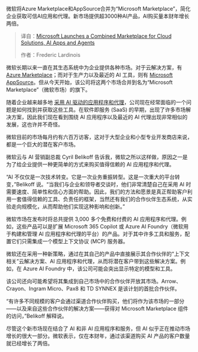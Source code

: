 <!--
title: 微软推出云、AI应用与智能体一站式市场
cover: https://cdn.thenewstack.io/media/2025/09/f70b4964-00000img_00000_burst20191106094447621_cover-scaled.jpg
summary: 微软将Azure Marketplace和AppSource合并为“Microsoft Marketplace”，简化企业获取可信AI应用和代理。新市场提供超3000种AI产品，AI购买量本财年增长两倍。
-->

微软将Azure Marketplace和AppSource合并为“Microsoft Marketplace”，简化企业获取可信AI应用和代理。新市场提供超3000种AI产品，AI购买量本财年增长两倍。

> 译自：[Microsoft Launches a Combined Marketplace for Cloud Solutions, AI Apps and Agents](https://thenewstack.io/microsoft-launches-a-combined-marketplace-for-cloud-solutions-ai-apps-and-agents/)
> 
> 作者：Frederic Lardinois

微软长期以来一直在其生态系统中为企业提供各种市场。对于云解决方案，有 [Azure Marketplace](https://azuremarketplace.microsoft.com/)；而对于生产力以及最近的 AI 工具，则有 [Microsoft AppSource](https://appsource.microsoft.com/en-us/)。但从今天开始，该公司将这两个市场合并到名为“Microsoft Marketplace”（微软市场）的旗下。

随着企业越来越多地 [采用 AI 驱动的应用程序和代理](https://thenewstack.io/microsoft-ai-business-agents-will-kill-saas-by-2030/)，公司现在经常面临的一个问题是如何找到并获取这些工具。在软件即服务 (SaaS) 的早期，出现了许多市场解决方案，因此我们现在看到围绕 AI 应用程序以及最近的 AI 代理出现非常相似的发展，这也许并不奇怪。

微软目前的市场每月约有六百万访客，这对于大型企业和小型专业开发商店来说，都是一个巨大的潜在客户市场。

微软云与 AI 营销副总裁 Cyril Belikoff 告诉我，微软之所以这样做，原因之一是为了给企业提供一种更简单的方式来购买值得信赖的 AI 应用程序和代理。

“AI 不仅仅是一次技术转变。它是一次业务重振转型。这是一次重大的平台转变，”Belikoff 说。“当我们与企业和领导者交谈时，他们非常清楚自己在采用 AI 时需要速度、简单性和信心方面的帮助。因此，我们的方法和愿景是真正帮助客户利用一套值得信赖的工具、负责任的框架，当然还有我们的合作伙伴生态系统，从实验走向规模化，从而帮助他们实现这种影响和创新。”

微软市场在发布时将总共提供 3,000 多个免费和付费的 AI 应用程序和代理。例如，这些产品可以是扩展 Microsoft 365 Copilot 或 Azure AI Foundry（微软用于构建和管理 AI 应用程序和代理的平台）的产品。对于其中许多工具和服务，配置它们只需集成一个模型上下文协议 (MCP) 服务器。

微软还在采用一种新策略，通过在其自己的产品中直接展示其合作伙伴的“上下文相关”云解决方案、AI 应用程序和代理，从而将潜在客户带到这些解决方案。例如，在 Azure AI Foundry 中，该公司可能会突出显示特定的模型和工具。

该公司还向可能希望将其集成到自己市场中的合作伙伴开放其市场。Arrow、Crayon、Ingram Micro、Pax8 和 TD SYNNEX 是该计划的首批合作伙伴。

“有许多不同规模的客户会通过渠道合作伙伴购买，他们将作为该市场的一部分——以及来自这些合作伙伴的解决方案——获得对 Microsoft Marketplace 组件的访问，”Belikoff 解释说。

尽管这个新市场现在结合了 AI 和非 AI 应用程序和服务，但 AI 似乎正在推动市场增长的很大一部分。微软表示，仅在本财年，通过该渠道购买 AI 产品的客户数量就已经增长了两倍。